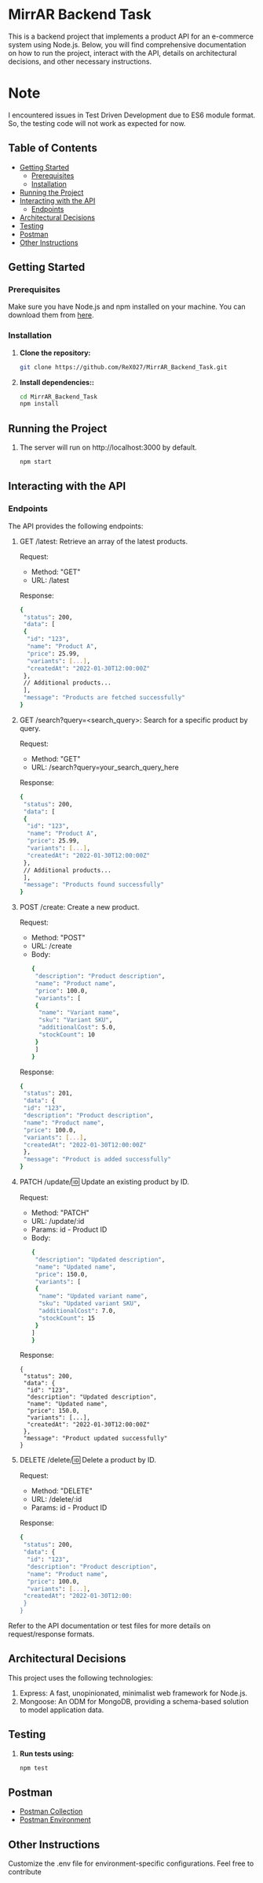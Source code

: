# MirrAR Backend Task

This is a backend project that implements a product API for an e-commerce system using Node.js. Below, you will find comprehensive documentation on how to run the project, interact with the API, details on architectural decisions, and other necessary instructions.

# Note

I encountered issues in Test Driven Development due to ES6 module format. So, the testing code will not work as expected for now.

## Table of Contents

- [Getting Started](#getting-started)
  - [Prerequisites](#prerequisites)
  - [Installation](#installation)
- [Running the Project](#running-the-project)
- [Interacting with the API](#interacting-with-the-api)
  - [Endpoints](#endpoints)
- [Architectural Decisions](#architectural-decisions)
- [Testing](#testing)
- [Postman](#postman)
- [Other Instructions](#other-instructions)

## Getting Started

### Prerequisites

Make sure you have Node.js and npm installed on your machine. You can download them from [here](https://nodejs.org/).

### Installation

1. **Clone the repository:**

   ```bash
   git clone https://github.com/ReX027/MirrAR_Backend_Task.git

   ```

2. **Install dependencies::**

   ```bash
   cd MirrAR_Backend_Task
   npm install
   ```

## Running the Project

1. The server will run on http://localhost:3000 by default.

   ```bash
   npm start
   ```

## Interacting with the API

### Endpoints

The API provides the following endpoints:

1. GET /latest: Retrieve an array of the latest products.

   Request:

   - Method: "GET"
   - URL: /latest

   Response:

   ```bash
   {
    "status": 200,
    "data": [
    {
     "id": "123",
     "name": "Product A",
     "price": 25.99,
     "variants": [...],
     "createdAt": "2022-01-30T12:00:00Z"
    },
    // Additional products...
    ],
    "message": "Products are fetched successfully"
   }

   ```

2. GET /search?query=<search_query>: Search for a specific product by query.

   Request:

   - Method: "GET"
   - URL: /search?query=your_search_query_here

   Response:

   ```bash
   {
    "status": 200,
    "data": [
    {
     "id": "123",
     "name": "Product A",
     "price": 25.99,
     "variants": [...],
     "createdAt": "2022-01-30T12:00:00Z"
    },
    // Additional products...
    ],
    "message": "Products found successfully"
   }

   ```

3. POST /create: Create a new product.

   Request:

   - Method: "POST"
   - URL: /create
   - Body:
     ```bash
     {
      "description": "Product description",
      "name": "Product name",
      "price": 100.0,
      "variants": [
      {
       "name": "Variant name",
       "sku": "Variant SKU",
       "additionalCost": 5.0,
       "stockCount": 10
      }
      ]
     }
     ```

   Response:

   ```bash
   {
    "status": 201,
    "data": {
    "id": "123",
    "description": "Product description",
    "name": "Product name",
    "price": 100.0,
    "variants": [...],
    "createdAt": "2022-01-30T12:00:00Z"
    },
    "message": "Product is added successfully"
   }

   ```

4. PATCH /update/:id: Update an existing product by ID.

   Request:

   - Method: "PATCH"
   - URL: /update/:id
   - Params: id - Product ID
   - Body:
     ```bash
     {
      "description": "Updated description",
      "name": "Updated name",
      "price": 150.0,
      "variants": [
      {
       "name": "Updated variant name",
       "sku": "Updated variant SKU",
       "additionalCost": 7.0,
       "stockCount": 15
      }
     ]
     }
     ```

   Response:

   ```bash:
   {
    "status": 200,
    "data": {
     "id": "123",
     "description": "Updated description",
     "name": "Updated name",
     "price": 150.0,
     "variants": [...],
     "createdAt": "2022-01-30T12:00:00Z"
    },
    "message": "Product updated successfully"
   }

   ```

5. DELETE /delete/:id: Delete a product by ID.

   Request:

   - Method: "DELETE"
   - URL: /delete/:id
   - Params: id - Product ID

   Response:

   ```bash
   {
    "status": 200,
    "data": {
     "id": "123",
     "description": "Product description",
     "name": "Product name",
     "price": 100.0,
     "variants": [...],
    "createdAt": "2022-01-30T12:00:
    }
   }
   ```

Refer to the API documentation or test files for more details on request/response formats.

## Architectural Decisions

This project uses the following technologies:

1. Express: A fast, unopinionated, minimalist web framework for Node.js.
2. Mongoose: An ODM for MongoDB, providing a schema-based solution to model application data.

## Testing

1.  **Run tests using:**

    ```bash
    npm test
    ```

## Postman

- [Postman Collection](./Postman/Ecommerce_backend.postman_collection.json)
- [Postman Environment](./Postman/Ecommerce_backend.postman_environment.json)

## Other Instructions

Customize the .env file for environment-specific configurations.
Feel free to contribute
